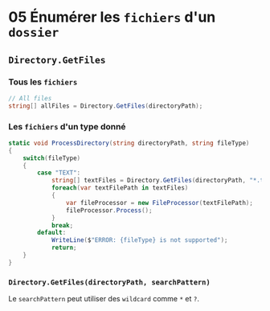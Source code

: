 # 05 Énumérer les `fichiers` d'un `dossier`



## `Directory.GetFiles`

### Tous les `fichiers`

```cs
// All files
string[] allFiles = Directory.GetFiles(directoryPath);
```



### Les `fichiers` d'un type donné

```cs
static void ProcessDirectory(string directoryPath, string fileType)
{
    switch(fileType)
    {
        case "TEXT":
            string[] textFiles = Directory.GetFiles(directoryPath, "*.txt");
            foreach(var textFilePath in textFiles)
            {
                var fileProcessor = new FileProcessor(textFilePath);
                fileProcessor.Process();
            }
            break;
        default:
            WriteLine($"ERROR: {fileType} is not supported");
            return;
    }
}
```

### `Directory.GetFiles(directoryPath, searchPattern)`

Le `searchPattern` peut utiliser des `wildcard` comme `*` et `?`.